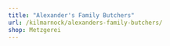 ```yaml
---
title: "Alexander's Family Butchers"
url: /kilmarnock/alexanders-family-butchers/
shop: Metzgerei
---
```

